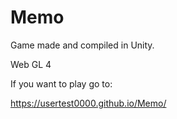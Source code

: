 # Memo

Game made and compiled in Unity.

Web GL 4

If you want to play go to:

https://usertest0000.github.io/Memo/
